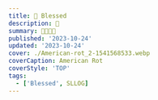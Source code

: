 ```yaml
---
title: 🙏 Blessed
description: 🤲
summary: 🔳🔲🔳🔲
published: '2023-10-24'
updated: '2023-10-24'
cover: ./American-rot_2-1541568533.webp
coverCaption: American Rot
coverStyle: 'TOP'
tags:
  - ['Blessed', SLLOG]
---
```

<script lang="ts">
  import Youtube from '$lib/components/youtube.svelte'
  import Custom from '$custom/custom.svelte'
</script>

<Youtube id="M6t47RI4bns" />
